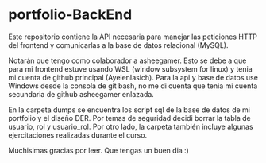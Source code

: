 # portfolio-BackEnd
Este repositorio contiene la API necesaria para manejar las peticiones HTTP del frontend y comunicarlas a la base de datos relacional (MySQL). 

Notarán que tengo como colaborador a asheegamer. Esto se debe a que para mi frontend estuve usando WSL (window subsystem for linux) y tenia mi cuenta de github principal (AyelenIasich). Para la api y base de datos use Windows desde la consola de git bash, no me di cuenta que tenia mi cuenta secundaria de github asheegamer enlazada.  

En la carpeta dumps se encuentra los script sql de la base de datos de mi portfolio y el diseño DER. Por temas de seguridad decidi borrar la tabla de usuario, rol y usuario_rol. Por otro lado, la carpeta también incluye algunas ejercitaciones realizadas durante el curso. 

Muchisimas gracias por leer. Que tengas un buen dia :)
